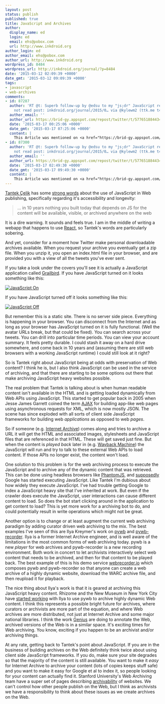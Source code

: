 ```yaml
---
layout: post
status: publish
published: true
title: JavaScript and Archives
author:
  display_name: ed
  login: ed
  email: ehs@pobox.com
  url: http://www.inkdroid.org
author_login: ed
author_email: ehs@pobox.com
author_url: http://www.inkdroid.org
wordpress_id: 8484
wordpress_url: http://inkdroid.org/journal/?p=8484
date: '2015-03-12 02:09:39 +0000'
date_gmt: '2015-03-12 09:09:39 +0000'
tags:
- javascript
- web-archives
comments:
- id: 87287
  author: 'RT @t: Superb follow-up by @edsu to my "js;dr" JavaScript required did
    not read post: inkdroid.org/journal/2015/0… via @kylewm2 (ttk.me t4aA4)'
  author_email: ''
  author_url: https://brid-gy.appspot.com/repost/twitter/t/577651884434944001/577731658281017344
  date: '2015-03-17 00:25:06 +0000'
  date_gmt: '2015-03-17 07:25:06 +0000'
  content: |
    This Article was mentioned on <a href="https://brid-gy.appspot.com/repost/twitter/t/577651884434944001/577731658281017344" rel="nofollow">brid-gy.appspot.com</a>
- id: 87300
  author: 'RT @t: Superb follow-up by @edsu to my "js;dr" JavaScript required did
    not read post: inkdroid.org/journal/2015/0… via @kylewm2 (ttk.me t4aA4)'
  author_email: ''
  author_url: https://brid-gy.appspot.com/repost/twitter/t/577651884434944001/577765199974952960
  date: '2015-03-17 02:49:30 +0000'
  date_gmt: '2015-03-17 09:49:30 +0000'
  content: |
    This Article was mentioned on <a href="https://brid-gy.appspot.com/repost/twitter/t/577651884434944001/577765199974952960" rel="nofollow">brid-gy.appspot.com</a>
---
```


<p><a href="https://en.wikipedia.org/wiki/Tantek_%C3%87elik">Tantek Çelik</a> has some <a href="http://tantek.com/2015/069/t1/js-dr-javascript-required-dead">strong words</a> about the use of JavaScript in Web publishing, specifically regarding it's accessibility and longevity:</p>
<blockquote>
<p>... in 10 years nothing you built today that depends on JS for the content will be available, visible, or archived anywhere on the web</p>
</blockquote>
<p>It is a dire warning. It sounds and feels true. I am in the middle of writing a webapp that happens to use <a href="https://facebook.github.io/react/">React</a>, so Tantek's words are particularly sobering.</p>
<p>And yet, consider for a moment how Twitter make personal downloadable archives available. When you request your archive you eventually get a zip file. When you unzip it, you open an index.html file in your browser, and are provided you with a view of all the tweets you've ever sent.</p>
<p>If you take a look under the covers you'll see it is actually a JavaScript application called <a href="https://www.quora.com/What-is-Grailbird">Grailbird</a>. If you have JavaScript turned on it looks something like this:</p>
<p><a href="http://inkdroid.org/images/tweet-archive-1.png"><img
class="img-responsive" src="http://inkdroid.org/images/tweet-archive-1.png" alt="JavaScript On" /></a></p>
<p>If you have JavaScript turned off it looks something like this:</p>
<p><a href="http://inkdroid.org/images/tweet-archive-2.png"><img
class="img-responsive" src="http://inkdroid.org/images/tweet-archive-2.png" alt="JavaScript Off" /></a></p>
<p>But remember this is a static site. There is no server side piece. Everything is happening in your browser. You can disconnect from the Internet and as long as your browser has JavaScript turned on it is fully functional. (Well the avatar URLs break, but that could be fixed). You can search across your tweets. You can drill into particular time periods. You can view your account summary. It feels pretty durable. I could stash it away on a hard drive somewhere, and come back in 10 years and (assuming there are still web browsers with a working JavaScript runtime) I could still look at it right?</p>
<p>So is Tantek right about JavaScript being at odds with preservation of Web content? I think he is, but I also think JavaScript can be used in the service of archiving, and that there are starting to be some options out there that make archiving JavaScript heavy websites possible.</p>
<p>The real problem that Tantek is talking about is when human readable content isn't available in the HTML and is getting loaded dynamically from Web APIs using JavaScript. This started to get popular back in 2005 when Jesse James Garrett coined the term <a href="https://en.wikipedia.org/wiki/Ajax_%28programming%29">AJAX</a> for building app-like web pages using asynchronous requests for XML, which is now mostly JSON. The scene has since exploded with all sorts of client side JavaScript frameworks for building web <em>applications</em> as opposed to web <em>pages</em>.</p>
<p>So if someone (e.g. <a href="http://archive.org">Internet Archive</a>) comes along and tries to archive a URL it will get the HTML and associated images, stylesheets and JavaScript files that are referenced in that HTML. These will get saved just fine. But when the content is <em>played back</em> later in (e.g. <a href="https://archive.org/web/">Wayback Machine</a>) the JavaScript will run and try to talk to these external Web APIs to load content. If those APIs no longer exist, the content won't load.</p>
<p>One solution to this problem is for the web archiving process to execute the JavaScript and to archive any of the dynamic content that was retrieved. This can be done using headless browsers like <a href="http://phantomjs.org/">PhantomJS</a>, and <a href="http://googlewebmastercentral.blogspot.com/2014/10/updating-our-technical-webmaster.html">supposedly</a> Google has started executing JavaScript. Like Tantek I'm dubious about how widely they execute JavaScript. I've had trouble getting Google to index a JavaScript heavy site that I've inherited at work. But even if the crawler does execute the JavaScript, user interactions can cause different content to load. So does the bot start clicking around in the application to get content to load? This is yet more work for a archiving bot to do, and could potentially result in write operations which might not be great.</p>
<p>Another option is to change or at least augment the current web archiving paradigm by adding curator driven web archiving to the mix. The best examples I've seen of this are Ilya Kreymer's work on <a href="https://github.com/ikreymer/pywb-webrecorder">pywb</a> and <a href="https://github.com/ikreymer/pywb-webrecorder">pywb-recorder</a>. Ilya is a former Internet Archive engineer, and is well aware of the limitations in the most common forms of web archiving today. pywb is a new <em>player</em> for web archives and pywb-recorder is a new recording environment. Both work in concert to let archivists interactively select web content that needs to be archived, and then for that content to be played back. The best example of this is his demo service <a href="https://webrecorder.io/">webrecorder.io</a> which composes pywb and pywb-recorder so that anyone can create a web archive of a highly dynamic website, download the WARC archive file, and then reupload it for playback.</p>
<p>The nice thing about Ilya's work is that it is geared at archiving this JavaScript heavy content. Rhizome and the New Museum in New York City have <a href="http://bits.blogs.nytimes.com/2014/10/19/a-new-tool-to-preserve-moments-on-the-internet/?_r=0">started working</a> with Ilya to use pywb to archive highly dynamic Web content. I think this represents a possible bright future for archives, where curators or archivists are more part of the equation, and where Web archives are more distributed, not just at Internet Archive and some major national libraries. I think the work <a href="http://genius.com">Genius</a> are doing to annotate the Web, archived versions of the Web is in a similar space. It's exciting times for Web archiving. You know, exciting if you happen to be an archivist and/or archiving things.</p>
<p>At any rate, getting back to Tantek's point about JavaScript. If you are in the business of building archives on the Web definitely think twice about using client side JavaScript frameworks. If you do, make sure your site degrades so that the majority of the content is still available. You want to make it <em>easy</em> for Internet Archive to archive your content (lots of copies keeps stuff safe) and you want to make it easy for Google et al to index it, so people looking for your content can actually find it. Stanford University's Web Archiving team have a super set of pages describing <a href="https://library.stanford.edu/projects/web-archives/archivability">archivability</a> of websites. We can't control how other people publish on the Web, but I think as archivists we have a responsibility to think about these issues as we create archives on the Web.</p>
